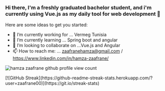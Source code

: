 ### Hi there, I'm a freshly graduated bachelor student, and i'm currently using Vue.js as my daily tool for web development 👋


Here are some ideas to get you started:

- 🔭 I’m currently working for ... Vermeg Tunisia
- 🌱 I’m currently learning ... Spring boot and angular
- 👯 I’m looking to collaborate on ...Vue.js and Angular
- 📫 How to reach me: ... zaafranehamza@gmail.com / https://www.linkedin.com/in/hamza-zaafrane/

 
<p align="left"> <img src="https://komarev.com/ghpvc/?username=zaafrane00&label=Profile%20views&color=0e75b6&style=flat" alt="hamza zaafrane github profile view count" /> </p>
[![GitHub Streak](https://github-readme-streak-stats.herokuapp.com/?user=zaafrane00)](https://git.io/streak-stats)
